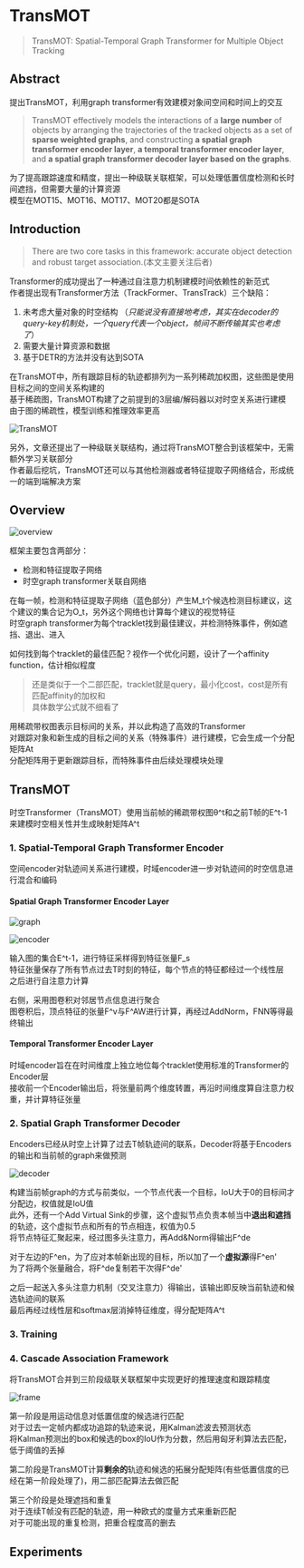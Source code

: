 # TransMOT
> TransMOT: Spatial-Temporal Graph Transformer for Multiple Object Tracking

## Abstract
提出TransMOT，利用graph transformer有效建模对象间空间和时间上的交互  
> TransMOT effectively models the interactions of a **large number** of objects by arranging the trajectories of the tracked objects as a set of **sparse weighted graphs**, and constructing **a spatial graph transformer encoder layer**, **a temporal transformer encoder layer**, and **a spatial graph transformer decoder layer based on the graphs**.

为了提高跟踪速度和精度，提出一种级联关联框架，可以处理低置信度检测和长时间遮挡，但需要大量的计算资源  
模型在MOT15、MOT16、MOT17、MOT20都是SOTA  

## Introduction
> There are two core tasks in this framework: accurate object detection and robust target association.(本文主要关注后者)  

Transformer的成功提出了一种通过自注意力机制建模时间依赖性的新范式  
作者提出现有Transformer方法（TrackFormer、TransTrack）三个缺陷：
1. 未考虑大量对象的时空结构 （*只能说没有直接地考虑，其实在decoder的query-key机制处，一个query代表一个object，帧间不断传输其实也考虑了*）
2. 需要大量计算资源和数据
3. 基于DETR的方法并没有达到SOTA

在TransMOT中，所有跟踪目标的轨迹都排列为一系列稀疏加权图，这些图是使用目标之间的空间关系构建的  
基于稀疏图，TransMOT构建了之前提到的3层编/解码器以对时空关系进行建模  
由于图的稀疏性，模型训练和推理效率更高  

![TransMOT](res/TransMOT.png)

另外，文章还提出了一种级联关联结构，通过将TransMOT整合到该框架中，无需额外学习关联部分  
作者最后挖坑，TransMOT还可以与其他检测器或者特征提取子网络结合，形成统一的端到端解决方案  

## Overview
![overview](res/TransMOT_1.png)

框架主要包含两部分：
- 检测和特征提取子网络
- 时空graph transformer关联自网络

在每一帧，检测和特征提取子网络（蓝色部分）产生M_t个候选检测目标建议，这个建议的集合记为O_t，另外这个网络也计算每个建议的视觉特征  
时空graph transformer为每个tracklet找到最佳建议，并检测特殊事件，例如遮挡、退出、进入  

如何找到每个tracklet的最佳匹配？视作一个优化问题，设计了一个affinity function，估计相似程度  
> 还是类似于一个二部匹配，tracklet就是query，最小化cost，cost是所有匹配affinity的加权和  
> 具体数学公式就不细看了

用稀疏带权图表示目标间的关系，并以此构造了高效的Transformer  
对跟踪对象和新生成的目标之间的关系（特殊事件）进行建模，它会生成一个分配矩阵At  
分配矩阵用于更新跟踪目标，而特殊事件由后续处理模块处理

## TransMOT
时空Transformer（TransMOT）使用当前帧的稀疏带权图θ^t和之前T帧的E^t-1来建模时空相关性并生成映射矩阵A^t  

### 1. Spatial-Temporal Graph Transformer Encoder
空间encoder对轨迹间关系进行建模，时域encoder进一步对轨迹间的时空信息进行混合和编码  

#### Spatial Graph Transformer Encoder Layer
![graph](res/TransMOT_2.png)

![encoder](res/spatial_encoder.png)

输入图的集合E^t-1，进行特征采样得到特征张量F_s  
特征张量保存了所有节点过去T时刻的特征，每个节点的特征都经过一个线性层  
之后进行自注意力计算  

右侧，采用图卷积对邻居节点信息进行聚合  
图卷积后，顶点特征的张量F^v与F^AW进行计算，再经过AddNorm，FNN等得最终输出  

#### Temporal Transformer Encoder Layer
时域encoder旨在在时间维度上独立地位每个tracklet使用标准的Transformer的Encoder层  
接收前一个Encoder输出后，将张量前两个维度转置，再沿时间维度算自注意力权重，并计算特征张量  

### 2. Spatial Graph Transformer Decoder
Encoders已经从时空上计算了过去T帧轨迹间的联系，Decoder将基于Encoders的输出和当前帧的graph来做预测  

![decoder](res/TransMOT_decoder.png)

构建当前帧graph的方式与前类似，一个节点代表一个目标，IoU大于0的目标间才分配边，权值就是IoU值  
此外，还有一个Add Virtual Sink的步骤，这个虚拟节点负责本帧当中**退出和遮挡**的轨迹，这个虚拟节点和所有的节点相连，权值为0.5  
将节点特征汇聚起来，经过图多头注意力，再Add&Norm得输出F^de  

对于左边的F^en，为了应对本帧新出现的目标，所以加了一个**虚拟源**得F^en'  
为了将两个张量融合，将F^de复制若干次得F^de'  

之后一起送入多头注意力机制（交叉注意力）得输出，该输出即反映当前轨迹和候选轨迹间的联系  
最后再经过线性层和softmax层消掉特征维度，得分配矩阵A^t
### 3. Training

### 4. Cascade Association Framework
将TransMOT合并到三阶段级联关联框架中实现更好的推理速度和跟踪精度  

![frame](res/TransMOT_frame.png)

第一阶段是用运动信息对低置信度的候选进行匹配  
对于过去一定帧内都成功追踪的轨迹来说，用Kalman滤波去预测状态  
将Kalman预测出的box和候选的box的IoU作为分数，然后用匈牙利算法去匹配，低于阈值的丢掉

第二阶段是TransMOT计算**剩余的**轨迹和候选的拓展分配矩阵(有些低置信度的已经在第一阶段处理了)，用二部匹配算法去做匹配  

第三个阶段是处理遮挡和重复  
对于连续T帧没有匹配的轨迹，用一种欧式的度量方式来重新匹配  
对于可能出现的重复检测，把重合程度高的删去
## Experiments